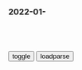 ### 2022-01-　

```note
```

<table id="tbc" style="white-space:pre-wrap">
</table>
<button onclick="toggleb()">toggle</button>
<button onclick="loadparse()">loadparse</button>
<br>
<!-- 🌸<br>🍅-　-🍑<hr>🍀 -->
<pre>
<textarea rows="30" cols="100" style="display: none" id="tar">

《百家讲坛》 20220221 zg传世名画（上部） 7 似水年华_CCTV节目g网-CCTV-10_y视网(cctv.com)
https://tv.cctv.com/2022/02/21/VIDEKlKFj1yEAyrtob3XYouQ220221.shtml

不满和压抑
在文艺作品中也会有所反应，
第一，就是风格偏向阴柔和低迷，

第二，是富贵统治阶层，他们虽然焦虑不安，但是又无计可施，所以就变本加厉地醉生梦死。把这种不安全感，发泄在恣纵无尽的享乐之中。

阔叶眉，大白脸，樱桃口，是很夸张的妆容。显示出一种怪异的，另类的，病态的审美。这都是sh文化生机殆尽，转向颓唐和扭曲的表现。

<font size="1" style="color:#DCDCDC">2022-02-21</font>

苦辛吟_百度百科
https://baike.baidu.com/item/%E8%8B%A6%E8%BE%9B%E5%90%9F

垅上扶犁儿⑴，手种腹长饥。
窗下抛梭女⑵，手织身无衣。
我愿燕赵姝⑶，化为嫫母姿⑷。
一笑不值钱⑸，自然家国肥⑹。

<font size="1" style="color:#DCDCDC">2022-02-21</font>

《百家讲坛》 20220220 zg传世名画（上部） 6 纤手素织_CCTV节目g网-CCTV-10_y视网(cctv.com)
https://tv.cctv.com/2022/02/20/VIDE87nPvBo3XKDTiNwO4QYr220220.shtml

这个老妪面目苍老，神情萎顿。口中无牙，目光呆滞。
麻木，萎靡，灵魂似乎被抽离，想哭都没有眼泪。

<font size="1" style="color:#DCDCDC">2022-02-21</font>

</textarea>
</pre>
<!-- 🍀<br>🍑-　-🍅<hr>🌸 -->

```tip
```

<script src="https://cdn.jsdelivr.net/npm/jquery@3.5.1/dist/jquery.min.js"></script>

<link rel="stylesheet" href="https://cdn.jsdelivr.net/gh/fancyapps/fancybox@3.5.7/dist/jquery.fancybox.min.css" />
<script src="https://cdn.jsdelivr.net/gh/fancyapps/fancybox@3.5.7/dist/jquery.fancybox.min.js"></script>

<script type="text/javascript">

var __urlRegex = /(\b(https?|ftp|file):\/\/[-A-Z0-9+&@#\/%?=~_|!:,.;]*[-A-Z0-9+&@#\/%=~_|])/ig;
var __imgRegex = /\.(?:jpe?g|gif|png|webp)$/i;

loadparse();

function parseURL($string){

    var exp = __urlRegex;
    return $string.replace(exp,function(match){
            __imgRegex.lastIndex=0;
            if(__imgRegex.test(match)){
                return '<a data-fancybox="gallery" href="' + match.replace("/p=700", "")
                 + '"><img src="' + match.replace("/p=700", "/p=160x200")+'" width="64"></a>';
            }
            else{
                return '<a href="' + match + '" target="_blank">' + match + '</a>';
            }
        }
    );
}

function loadparse() {
  tbc.innerHTML = parseURL(tar.value);
}

function toggleb() {
  var x = document.getElementById("tar");
  if (x.style.display === "none") {
    x.style.display = "";
  } else {
    x.style.display = "none";
  }
}

</script>
